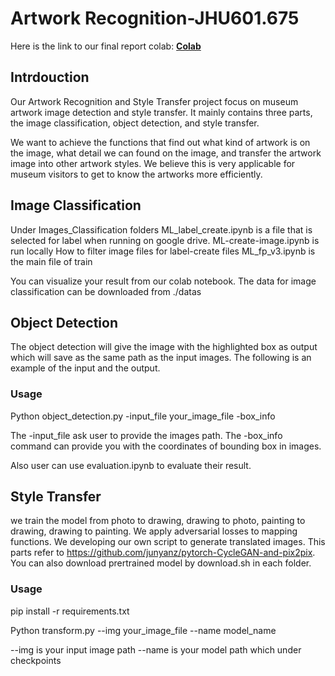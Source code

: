 # Artwork Recognition-JHU601.675


Here is the link to our final report colab:
**[Colab](https://colab.research.google.com/drive/1aiCmiGC7pgI-zHdeYGDP-HsO1pCe2c57)**

## Intrdouction
Our Artwork Recognition and Style Transfer project focus on museum artwork image detection and style transfer. It mainly contains three parts, the image classification, object detection, and style transfer.

We want to achieve the functions that find out what kind of artwork is on the image, what detail we can found on the image, and transfer the artwork image into other artwork styles. We believe this is very applicable for museum visitors to get to know the artworks more efficiently.

## Image Classification
Under Images_Classification folders
ML_label_create.ipynb is a file that is selected for label when running on google drive.
ML-create-image.ipynb is run locally How to filter image files for label-create files
ML_fp_v3.ipynb is the main file of train

You can visualize your result from our colab notebook. The data for image classification can be downloaded from ./datas

## Object Detection
The object detection will give the image with the highlighted box as output which will save as the same path as the input images. The following is an example of the input and the output. 

### Usage
Python object_detection.py -input_file your_image_file -box_info

The -input_file ask user to provide the images path.
The -box_info command can provide you with the coordinates of bounding box in images.

Also user can use evaluation.ipynb to evaluate their result. 

## Style Transfer
we train the model from photo to drawing, drawing to photo, painting to drawing, drawing to painting. We apply adversarial losses to mapping functions. We developing our own script to generate translated images. This parts refer to https://github.com/junyanz/pytorch-CycleGAN-and-pix2pix. You can also download prertrained model by download.sh in each folder.

### Usage
pip install -r requirements.txt

Python transform.py --img your_image_file --name model_name

--img is your input image path
--name is your model path which under checkpoints
